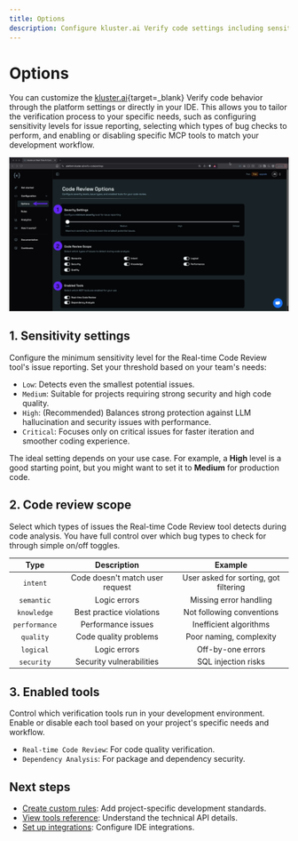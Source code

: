 ```yaml
---
title: Options
description: Configure kluster.ai Verify code settings including sensitivity levels, bug types, and enabled tools for AI-generated code verification.
---
```


# Options

You can customize the [kluster.ai](https://www.kluster.ai/){target=_blank} Verify code behavior through the platform settings or directly in your IDE. This allows you to tailor the verification process to your specific needs, such as configuring sensitivity levels for issue reporting, selecting which types of bug checks to perform, and enabling or disabling specific MCP tools to match your development workflow.

![Code Review Options interface showing three numbered sections: Sensitivity Settings, Code Review Scope, and Enabled Tools](/images/verify/code/configuration/configuration-1.webp)

## 1. Sensitivity settings

Configure the minimum sensitivity level for the Real-time Code Review tool's issue reporting. Set your threshold based on your team's needs:

- `Low`: Detects even the smallest potential issues.
- `Medium`: Suitable for projects requiring strong security and high code quality.
- `High`: (Recommended) Balances strong protection against LLM hallucination and security issues with performance.
- `Critical`: Focuses only on critical issues for faster iteration and smoother coding experience.

The ideal setting depends on your use case. For example, a **High** level is a good starting point, but you might want to set it to **Medium** for production code.

## 2. Code review scope

Select which types of issues the Real-time Code Review tool detects during code analysis. You have full control over which bug types to check for through simple on/off toggles.

|     Type      |           Description           |                Example                |
|:-------------:|:-------------------------------:|:-------------------------------------:|
|   `intent`    | Code doesn't match user request | User asked for sorting, got filtering |
|  `semantic`   |          Logic errors           |        Missing error handling         |
|  `knowledge`  |    Best practice violations     |       Not following conventions       |
| `performance` |       Performance issues        |        Inefficient algorithms         |
|   `quality`   |      Code quality problems      |        Poor naming, complexity        |
|   `logical`   |          Logic errors           |           Off-by-one errors           |
|  `security`   |    Security vulnerabilities     |          SQL injection risks          |

## 3. Enabled tools

Control which verification tools run in your development environment. Enable or disable each tool based on your project's specific needs and workflow.

- `Real-time Code Review`: For code quality verification.
- `Dependency Analysis`: For package and dependency security.

## Next steps

- [Create custom rules](/verify/configuration/rules/): Add project-specific development standards.
- [View tools reference](/verify/tools/): Understand the technical API details.
- [Set up integrations](/verify/integrations/ide/): Configure IDE integrations.